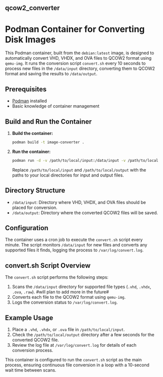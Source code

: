 ## qcow2_converter
# Podman Container for Converting Disk Images

This Podman container, built from the `debian:latest` image, is designed to automatically convert VHD, VHDX, and OVA files to QCOW2 format using `qemu-img`. It runs the conversion script `convert.sh` every 10 seconds to process new files in the `/data/input` directory, converting them to QCOW2 format and saving the results to `/data/output`.

## Prerequisites

- [Podman](https://podman.io/getting-started/installation) installed
- Basic knowledge of container management

## Build and Run the Container

1. **Build the container:**

    ```bash
    podman build -t image-converter .
    ```

2. **Run the container:**

    ```bash
    podman run -d -v /path/to/local/input:/data/input -v /path/to/local/output:/data/output -v  /path/to/local/complete:/data/complete image-converter
    ```

   Replace `/path/to/local/input` and `/path/to/local/output` with the paths to your local directories for input and output files.

## Directory Structure

- `/data/input`: Directory where VHD, VHDX, and OVA files should be placed for conversion.
- `/data/output`: Directory where the converted QCOW2 files will be saved.

## Configuration

The container uses a cron job to execute the `convert.sh` script every minute. The script monitors `/data/input` for new files and converts any supported files it finds, logging the process to `/var/log/convert.log`.

## convert.sh Script Overview

The `convert.sh` script performs the following steps:

1. Scans the `/data/input` directory for supported file types (`.vhd`, `.vhdx`, `.ova`, `.raw`). #will plan to add more in the future#
2. Converts each file to the QCOW2 format using `qemu-img`.
3. Logs the conversion status to `/var/log/convert.log`.


## Example Usage

1. Place a `.vhd`, `.vhdx`, or `.ova` file in `/path/to/local/input`.
2. Check the `/path/to/local/output` directory after a few seconds for the converted QCOW2 file.
3. Review the log file at `/var/log/convert.log` for details of each conversion process.

This container is configured to run the `convert.sh` script as the main process, ensuring continuous file conversion in a loop with a 10-second wait time between scans.
